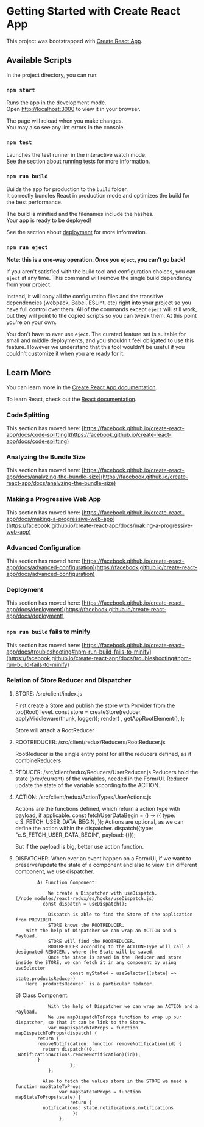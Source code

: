 # Getting Started with Create React App

This project was bootstrapped with [Create React App](https://github.com/facebook/create-react-app).

## Available Scripts

In the project directory, you can run:

### `npm start`

Runs the app in the development mode.\
Open [http://localhost:3000](http://localhost:3000) to view it in your browser.

The page will reload when you make changes.\
You may also see any lint errors in the console.

### `npm test`

Launches the test runner in the interactive watch mode.\
See the section about [running tests](https://facebook.github.io/create-react-app/docs/running-tests) for more information.

### `npm run build`

Builds the app for production to the `build` folder.\
It correctly bundles React in production mode and optimizes the build for the best performance.

The build is minified and the filenames include the hashes.\
Your app is ready to be deployed!

See the section about [deployment](https://facebook.github.io/create-react-app/docs/deployment) for more information.

### `npm run eject`

**Note: this is a one-way operation. Once you `eject`, you can't go back!**

If you aren't satisfied with the build tool and configuration choices, you can `eject` at any time. This command will remove the single build dependency from your project.

Instead, it will copy all the configuration files and the transitive dependencies (webpack, Babel, ESLint, etc) right into your project so you have full control over them. All of the commands except `eject` will still work, but they will point to the copied scripts so you can tweak them. At this point you're on your own.

You don't have to ever use `eject`. The curated feature set is suitable for small and middle deployments, and you shouldn't feel obligated to use this feature. However we understand that this tool wouldn't be useful if you couldn't customize it when you are ready for it.

## Learn More

You can learn more in the [Create React App documentation](https://facebook.github.io/create-react-app/docs/getting-started).

To learn React, check out the [React documentation](https://reactjs.org/).

### Code Splitting

This section has moved here: [https://facebook.github.io/create-react-app/docs/code-splitting](https://facebook.github.io/create-react-app/docs/code-splitting)

### Analyzing the Bundle Size

This section has moved here: [https://facebook.github.io/create-react-app/docs/analyzing-the-bundle-size](https://facebook.github.io/create-react-app/docs/analyzing-the-bundle-size)

### Making a Progressive Web App

This section has moved here: [https://facebook.github.io/create-react-app/docs/making-a-progressive-web-app](https://facebook.github.io/create-react-app/docs/making-a-progressive-web-app)

### Advanced Configuration

This section has moved here: [https://facebook.github.io/create-react-app/docs/advanced-configuration](https://facebook.github.io/create-react-app/docs/advanced-configuration)

### Deployment

This section has moved here: [https://facebook.github.io/create-react-app/docs/deployment](https://facebook.github.io/create-react-app/docs/deployment)

### `npm run build` fails to minify

This section has moved here: [https://facebook.github.io/create-react-app/docs/troubleshooting#npm-run-build-fails-to-minify](https://facebook.github.io/create-react-app/docs/troubleshooting#npm-run-build-fails-to-minify)

### Relation of Store Reducer and Dispatcher
1) STORE: /src/client/index.js
   
	 First create a Store and publish the store with Provider from the top(Root) level.
		const store = createStore(reducer, applyMiddleware(thunk, logger));
		render(
  			<Provider store={store}>
   			 	<I18nextProvider i18n={i18n}>
      				<PageEntry />
   				 </I18nextProvider>
 			 </Provider>,
 			 getAppRootElement(),
		);

	Store will attach a RootReducer 

3) ROOTREDUCER: /src/client/redux/Reducers/RootReducer.js
   
	RootReducer is the single entry point for all the reducers defined, as it combineReducers

5) REDUCER: /src/client/redux/Reducers/UserReducer.js
	Reducers hold the state (prev/current) of the variables, needed in the Form/UI.
	Reducer update the state of the variable  according to the ACTION.

6) ACTION: /src/client/redux/ActionTypes/UserActions.js
   
	 Actions are the functions defined, which return a action type with payload, if applicable.
	 	const fetchUserDataBegin = () => ({
    			type: c.S_FETCH_USER_DATA_BEGIN,
	 	});
	 Actions are optional, as we can define the action within the dispatcher.
	 	dispatch({type: "c.S_FETCH_USER_DATA_BEGIN", payload: {}});
	 
   But if the payload is big, better use action function.
 
 8) DISPATCHER: When ever an event happen on a Form/UI, if we want to preserve/update the state 
				        of a component and also to view it in different component, we use dispatcher.

				A) Function Component:

					We create a Dispatcher with useDispatch.  (/node_modules/react-redux/es/hooks/useDispatch.js)
				  const dispatch = useDispatch();
				     
				    Dispatch is able to find the Store of the application from PROVIDER.
				    STORE knows the ROOTREDUCER.
            With the help of Dispatcher we can wrap an ACTION and a Payload. 
				    STORE will find the ROOTREDUCER. 
				    ROOTREDUCER according to the ACTION-Type will call a designated REDUCER., where the State will be saved.
				    Once the state is saved in the  Reducer and store inside the STORE, we can fetch it in any component by using useSelector
					 	    const myState4 = useSelector((state) => state.productsReducer)
            Here `productsReducer` is a particular Reducer.
				   
       B) Class Component:
    
					With the help of Dispatcher we can wrap an ACTION and a Payload. 
					We use mapDispatchToProps function to wrap up our dispatcher, so that it can be link to the Store.
				    var mapDispatchToProps = function mapDispatchToProps(dispatch) {
  		        return {
   	            removeNotification: function removeNotification(id) {
                  return dispatch((0, _NotificationActions.removeNotification)(id));
                }
 							};
				    };

				  Also to fetch the values store in the STORE we need a function mapStateToProps
						var mapStateToProps = function mapStateToProps(state) {
  							return {
                  notifications: state.notifications.notifications
 							 };
						};



